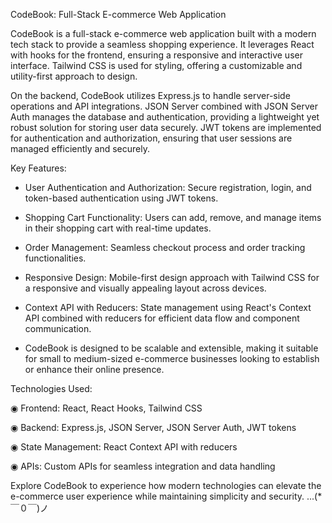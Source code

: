 CodeBook: Full-Stack E-commerce Web Application

CodeBook is a full-stack e-commerce web application built with a modern tech stack to provide a seamless shopping experience. It leverages React with hooks for the frontend, ensuring a responsive and interactive user interface. Tailwind CSS is used for styling, offering a customizable and utility-first approach to design.

On the backend, CodeBook utilizes Express.js to handle server-side operations and API integrations. JSON Server combined with JSON Server Auth manages the database and authentication, providing a lightweight yet robust solution for storing user data securely. JWT tokens are implemented for authentication and authorization, ensuring that user sessions are managed efficiently and securely.

Key Features:

* User Authentication and Authorization: Secure registration, login, and token-based authentication using JWT tokens.

* Shopping Cart Functionality: Users can add, remove, and manage items in their shopping cart with real-time updates.

* Order Management: Seamless checkout process and order tracking functionalities.

* Responsive Design: Mobile-first design approach with Tailwind CSS for a responsive and visually appealing layout across devices.

* Context API with Reducers: State management using React's Context API combined with reducers for efficient data flow and component communication.

* CodeBook is designed to be scalable and extensible, making it suitable for small to medium-sized e-commerce businesses looking to establish or enhance their online presence.

Technologies Used:

◉ Frontend: React, React Hooks, Tailwind CSS

◉ Backend: Express.js, JSON Server, JSON Server Auth, JWT tokens

◉ State Management: React Context API with reducers

◉ APIs: Custom APIs for seamless integration and data handling

Explore CodeBook to experience how modern technologies can elevate the e-commerce user experience while maintaining simplicity and security. ...(*￣０￣)ノ
